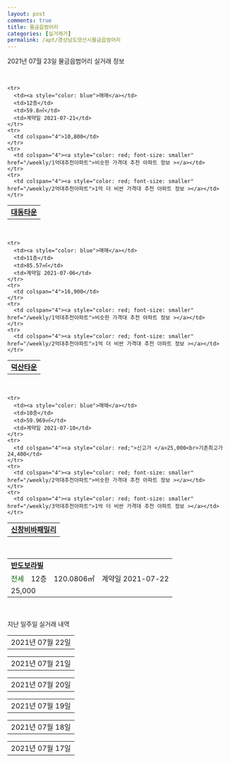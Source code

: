```yaml
---
layout: post
comments: true
title: 물금읍범어리
categories: [실거래가]
permalink: /apt/경상남도양산시물금읍범어리
---
```


2021년 07월 23일 물금읍범어리 실거래 정보

<script type="text/javascript">
  google.charts.load('current', {'packages':['corechart']});
  google.charts.setOnLoadCallback(drawChart);

  function drawChart() {
    var data = google.visualization.arrayToDataTable([['거래일', '매매', '전월세', '전매'], ['20-07', 30, 25, 0], ['20-08', 111, 58, 5], ['20-09', 140, 46, 10], ['20-10', 135, 47, 5], ['20-11', 419, 79, 35], ['20-12', 246, 78, 22], ['21-01', 111, 85, 6], ['21-02', 124, 58, 5], ['21-03', 116, 59, 9], ['21-04', 96, 64, 4], ['21-05', 131, 131, 10], ['21-06', 119, 86, 2], ['21-07', 42, 28, 1]]);

    var options = {
      title: '최근 1년간 유형별 거래량 추이',
      legend: { position: 'bottom' }
    };

    var chart = new google.visualization.LineChart(document.getElementById('columnchart_material'));
    chart.draw(data, (options));년간 
  }
</script>

<div id="columnchart_material" style="width: 95%; margin-left: -35px; display: block"></div>
<br>
<table>
  <tr>
    <td colspan="4" style="font-weight: bold;"><a href="https://search.naver.com/search.naver?query=물금읍범어리 대동타운">대동타운</a></td>
  </tr>
    
    <tr>
      <td><a style="color: blue">매매</a></td>
      <td>12층</td>
      <td>59.8㎡</td>
      <td>계약일 2021-07-21</td>
    </tr>
    <tr>
      <td colspan="4">10,800</td>
    </tr>
    <tr>
      <td colspan="4"><a style="color: red; font-size: smaller" href="/weekly/1억대추천아파트">비슷한 가격대 추천 아파트 정보 ></a></td>
    </tr>
    <tr>
      <td colspan="4"><a style="color: red; font-size: smaller" href="/weekly/2억대추천아파트">1억 더 비싼 가격대 추천 아파트 정보 ></a></td>
    </tr>
      
</table>
<br>
<table>
  <tr>
    <td colspan="4" style="font-weight: bold;"><a href="https://search.naver.com/search.naver?query=덕산타운">덕산타운</a></td>
  </tr>
    
    <tr>
      <td><a style="color: blue">매매</a></td>
      <td>11층</td>
      <td>85.57㎡</td>
      <td>계약일 2021-07-06</td>
    </tr>
    <tr>
      <td colspan="4">16,900</td>
    </tr>
    <tr>
      <td colspan="4"><a style="color: red; font-size: smaller" href="/weekly/1억대추천아파트">비슷한 가격대 추천 아파트 정보 ></a></td>
    </tr>
    <tr>
      <td colspan="4"><a style="color: red; font-size: smaller" href="/weekly/2억대추천아파트">1억 더 비싼 가격대 추천 아파트 정보 ></a></td>
    </tr>
      
</table>
<br>
<table>
  <tr>
    <td colspan="4" style="font-weight: bold;"><a href="https://search.naver.com/search.naver?query=신창비바패밀리">신창비바패밀리</a></td>
  </tr>
    
    <tr>
      <td><a style="color: blue">매매</a></td>
      <td>10층</td>
      <td>59.969㎡</td>
      <td>계약일 2021-07-10</td>
    </tr>
    <tr>
      <td colspan="4"><a style="color: red;">신고가 </a>25,000<br>기존최고가 24,400</td>
    </tr>
    <tr>
      <td colspan="4"><a style="color: red; font-size: smaller" href="/weekly/2억대추천아파트">비슷한 가격대 추천 아파트 정보 ></a></td>
    </tr>
    <tr>
      <td colspan="4"><a style="color: red; font-size: smaller" href="/weekly/3억대추천아파트">1억 더 비싼 가격대 추천 아파트 정보 ></a></td>
    </tr>
      
</table>
<br>
<table>
  <tr>
    <td colspan="4" style="font-weight: bold;"><a href="https://search.naver.com/search.naver?query=반도보라빌">반도보라빌</a></td>
  </tr>
    
  <tr>
    <td><a style="color: darkgreen">전세</a></td>
    <td>12층</td>
    <td>120.0806㎡</td>
    <td>계약일 2021-07-22</td>
  </tr>
  <tr>
    <td colspan="4">25,000</td>
  </tr>
    
</table>
    
<div style="margin-top: 50px; margin-bottom: 13px">지난 일주일 실거래 내역</div>

  <table style="width: 100%; margin-bottom: 1px">
      <tr class="header">
        <td>2021년 07월 22일</td>
      </tr>
      <tr class="child" style="display: none">
        <td>
            
        <table>
          <tr>
            <td colspan="4" style="font-weight: bold;"><a href="https://search.naver.com/search.naver?query=그린피아">그린피아</a></td>
          </tr>

          <tr>
            <td><a style="color: blue">매매</a></td>
            <td>4층</td>
            <td>49.74㎡</td>
            <td>계약일 2021-07-12</td>
          </tr>
          <tr>
            <td colspan="4">13,000</td>
          </tr>
    
          <tr>
            <td><a style="color: blue">매매</a></td>
            <td>4층</td>
            <td>49.74㎡</td>
            <td>계약일 2021-07-12</td>
          </tr>
          <tr>
            <td colspan="4">12,800</td>
          </tr>
    
        </table>
        <table style="margin-top: 5px">
          <tr>
            <td colspan="4" style="font-weight: bold;"><a href="https://search.naver.com/search.naver?query=양산신도시 반도유보라2차">양산신도시 반도유보라2차</a></td>
          </tr>
    
          <tr>
            <td><a style="color: blue">매매</a></td>
            <td>6층</td>
            <td>84.973㎡</td>
            <td>계약일 2021-07-17</td>
          </tr>
          <tr>
            <td colspan="4">42,000</td>
          </tr>
    
        </table>
        <table style="margin-top: 5px">
          <tr>
            <td colspan="4" style="font-weight: bold;"><a href="https://search.naver.com/search.naver?query=양산신도시현진에버빌">양산신도시현진에버빌</a></td>
          </tr>
    
          <tr>
            <td><a style="color: blue">매매</a></td>
            <td>14층</td>
            <td>132.726㎡</td>
            <td>계약일 2021-07-03</td>
          </tr>
          <tr>
            <td colspan="4"><a style="color: red;">신고가 </a>62,000<br>기존최고가 49,700</td>
          </tr>
    
        </table>
        <table style="margin-top: 5px">
          <tr>
            <td colspan="4" style="font-weight: bold;"><a href="https://search.naver.com/search.naver?query=대동타운">대동타운</a></td>
          </tr>
    
          <tr>
            <td><a style="color: darkgoldenrod">월세</a></td>
            <td>12층</td>
            <td>49.98㎡</td>
            <td>계약일 2021-07-19</td>
          </tr>
          <tr>
            <td colspan="4"><a style="color: red;">신고가 </a>35 (500)<br>기존최고가 35 (500)</td>
          </tr>
    
        </table>
        <table style="margin-top: 5px">
          <tr>
            <td colspan="4" style="font-weight: bold;"><a href="https://search.naver.com/search.naver?query=양산물금 대방노블랜드 1차">양산물금 대방노블랜드 1차</a></td>
          </tr>
    
          <tr>
            <td><a style="color: darkgreen">전세</a></td>
            <td>14층</td>
            <td>59.9711㎡</td>
            <td>계약일 2021-07-13</td>
          </tr>
          <tr>
            <td colspan="4">22,000</td>
          </tr>
    
        </table>
        <table style="margin-top: 5px">
          <tr>
            <td colspan="4" style="font-weight: bold;"><a href="https://search.naver.com/search.naver?query=효성백년가약">효성백년가약</a></td>
          </tr>
    
          <tr>
            <td><a style="color: darkgreen">전세</a></td>
            <td>7층</td>
            <td>104.594㎡</td>
            <td>계약일 2021-06-16</td>
          </tr>
          <tr>
            <td colspan="4">32,500</td>
          </tr>
    
        </table>
    
        </td>
      </tr>
  </table>
    
  <table style="width: 100%; margin-bottom: 1px">
      <tr class="header">
        <td>2021년 07월 21일</td>
      </tr>
      <tr class="child" style="display: none">
        <td>
            
        <table>
          <tr>
            <td colspan="4" style="font-weight: bold;"><a href="https://search.naver.com/search.naver?query=덕산타운">덕산타운</a></td>
          </tr>

          <tr>
            <td><a style="color: blue">매매</a></td>
            <td>3층</td>
            <td>85.52㎡</td>
            <td>계약일 2021-06-22</td>
          </tr>
          <tr>
            <td colspan="4">16,000</td>
          </tr>
    
          <tr>
            <td><a style="color: blue">매매</a></td>
            <td>8층</td>
            <td>85.52㎡</td>
            <td>계약일 2021-07-10</td>
          </tr>
          <tr>
            <td colspan="4">15,200</td>
          </tr>
    
        </table>
        <table style="margin-top: 5px">
          <tr>
            <td colspan="4" style="font-weight: bold;"><a href="https://search.naver.com/search.naver?query=반도유보라3차아파트">반도유보라3차아파트</a></td>
          </tr>
    
          <tr>
            <td><a style="color: blue">매매</a></td>
            <td>22층</td>
            <td>59.9486㎡</td>
            <td>계약일 2021-07-10</td>
          </tr>
          <tr>
            <td colspan="4">29,500</td>
          </tr>
    
          <tr>
            <td><a style="color: blue">매매</a></td>
            <td>4층</td>
            <td>59.9551㎡</td>
            <td>계약일 2021-07-19</td>
          </tr>
          <tr>
            <td colspan="4">26,500</td>
          </tr>
    
        </table>
        <table style="margin-top: 5px">
          <tr>
            <td colspan="4" style="font-weight: bold;"><a href="https://search.naver.com/search.naver?query=양산2차e-편한세상">양산2차e-편한세상</a></td>
          </tr>
    
          <tr>
            <td><a style="color: blue">매매</a></td>
            <td>12층</td>
            <td>84.99㎡</td>
            <td>계약일 2021-06-26</td>
          </tr>
          <tr>
            <td colspan="4">34,500</td>
          </tr>
    
        </table>
        <table style="margin-top: 5px">
          <tr>
            <td colspan="4" style="font-weight: bold;"><a href="https://search.naver.com/search.naver?query=양산경동메르빌">양산경동메르빌</a></td>
          </tr>
    
          <tr>
            <td><a style="color: blue">매매</a></td>
            <td>6층</td>
            <td>81.3898㎡</td>
            <td>계약일 2021-07-05</td>
          </tr>
          <tr>
            <td colspan="4">24,500</td>
          </tr>
    
        </table>
        <table style="margin-top: 5px">
          <tr>
            <td colspan="4" style="font-weight: bold;"><a href="https://search.naver.com/search.naver?query=양산신도시 반도유보라2차">양산신도시 반도유보라2차</a></td>
          </tr>
    
          <tr>
            <td><a style="color: blue">매매</a></td>
            <td>6층</td>
            <td>63.743㎡</td>
            <td>계약일 2021-07-10</td>
          </tr>
          <tr>
            <td colspan="4">32,900</td>
          </tr>
    
        </table>
        <table style="margin-top: 5px">
          <tr>
            <td colspan="4" style="font-weight: bold;"><a href="https://search.naver.com/search.naver?query=양산신도시3차동원로얄듀크비스타">양산신도시3차동원로얄듀크비스타</a></td>
          </tr>
    
          <tr>
            <td><a style="color: blue">매매</a></td>
            <td>25층</td>
            <td>84.9976㎡</td>
            <td>계약일 2021-07-07</td>
          </tr>
          <tr>
            <td colspan="4">54,800</td>
          </tr>
    
          <tr>
            <td><a style="color: blue">매매</a></td>
            <td>29층</td>
            <td>84.9959㎡</td>
            <td>계약일 2021-07-17</td>
          </tr>
          <tr>
            <td colspan="4"><a style="color: red;">신고가 </a>54,800<br>기존최고가 37,200</td>
          </tr>
    
        </table>
        <table style="margin-top: 5px">
          <tr>
            <td colspan="4" style="font-weight: bold;"><a href="https://search.naver.com/search.naver?query=양산유림노르웨이숲">양산유림노르웨이숲</a></td>
          </tr>
    
          <tr>
            <td><a style="color: blue">매매</a></td>
            <td>26층</td>
            <td>84.6343㎡</td>
            <td>계약일 2021-07-14</td>
          </tr>
          <tr>
            <td colspan="4"><a style="color: red;">신고가 </a>57,500<br>기존최고가 39,700</td>
          </tr>
    
          <tr>
            <td><a style="color: blue">매매</a></td>
            <td>27층</td>
            <td>84.6343㎡</td>
            <td>계약일 2021-07-10</td>
          </tr>
          <tr>
            <td colspan="4"><a style="color: red;">신고가 </a>54,500<br>기존최고가 51,500</td>
          </tr>
    
        </table>
        <table style="margin-top: 5px">
          <tr>
            <td colspan="4" style="font-weight: bold;"><a href="https://search.naver.com/search.naver?query=우남퍼스트빌">우남퍼스트빌</a></td>
          </tr>
    
          <tr>
            <td><a style="color: blue">매매</a></td>
            <td>18층</td>
            <td>84.7602㎡</td>
            <td>계약일 2021-06-29</td>
          </tr>
          <tr>
            <td colspan="4">35,000</td>
          </tr>
    
        </table>
        <table style="margin-top: 5px">
          <tr>
            <td colspan="4" style="font-weight: bold;"><a href="https://search.naver.com/search.naver?query=일신건영휴먼빌">일신건영휴먼빌</a></td>
          </tr>
    
          <tr>
            <td><a style="color: blue">매매</a></td>
            <td>21층</td>
            <td>84.9603㎡</td>
            <td>계약일 2021-07-10</td>
          </tr>
          <tr>
            <td colspan="4">31,000</td>
          </tr>
    
        </table>
        <table style="margin-top: 5px">
          <tr>
            <td colspan="4" style="font-weight: bold;"><a href="https://search.naver.com/search.naver?query=주공2">주공2</a></td>
          </tr>
    
          <tr>
            <td><a style="color: blue">매매</a></td>
            <td>4층</td>
            <td>39.69㎡</td>
            <td>계약일 2021-07-09</td>
          </tr>
          <tr>
            <td colspan="4">17,900</td>
          </tr>
    
          <tr>
            <td><a style="color: blue">매매</a></td>
            <td>3층</td>
            <td>39.3㎡</td>
            <td>계약일 2021-07-05</td>
          </tr>
          <tr>
            <td colspan="4">17,000</td>
          </tr>
    
        </table>
        <table style="margin-top: 5px">
          <tr>
            <td colspan="4" style="font-weight: bold;"><a href="https://search.naver.com/search.naver?query=주공3">주공3</a></td>
          </tr>
    
          <tr>
            <td><a style="color: blue">매매</a></td>
            <td>3층</td>
            <td>59.12㎡</td>
            <td>계약일 2021-07-14</td>
          </tr>
          <tr>
            <td colspan="4">24,500</td>
          </tr>
    
          <tr>
            <td><a style="color: blue">매매</a></td>
            <td>2층</td>
            <td>51.02㎡</td>
            <td>계약일 2021-06-22</td>
          </tr>
          <tr>
            <td colspan="4">22,000</td>
          </tr>
    
        </table>
        <table style="margin-top: 5px">
          <tr>
            <td colspan="4" style="font-weight: bold;"><a href="https://search.naver.com/search.naver?query=현대2">현대2</a></td>
          </tr>
    
          <tr>
            <td><a style="color: blue">매매</a></td>
            <td>4층</td>
            <td>75.02㎡</td>
            <td>계약일 2021-06-26</td>
          </tr>
          <tr>
            <td colspan="4">15,600</td>
          </tr>
    
        </table>
        <table style="margin-top: 5px">
          <tr>
            <td colspan="4" style="font-weight: bold;"><a href="https://search.naver.com/search.naver?query=경민">경민</a></td>
          </tr>
    
          <tr>
            <td><a style="color: darkgreen">전세</a></td>
            <td>15층</td>
            <td>63.6㎡</td>
            <td>계약일 2021-05-01</td>
          </tr>
          <tr>
            <td colspan="4">12,000</td>
          </tr>
    
        </table>
        <table style="margin-top: 5px">
          <tr>
            <td colspan="4" style="font-weight: bold;"><a href="https://search.naver.com/search.naver?query=대동타운">대동타운</a></td>
          </tr>
    
          <tr>
            <td><a style="color: darkgoldenrod">월세</a></td>
            <td>5층</td>
            <td>59.63㎡</td>
            <td>계약일 2021-05-11</td>
          </tr>
          <tr>
            <td colspan="4">40 (1,000)</td>
          </tr>
    
          <tr>
            <td><a style="color: darkgreen">전세</a></td>
            <td>2층</td>
            <td>49.98㎡</td>
            <td>계약일 2021-05-06</td>
          </tr>
          <tr>
            <td colspan="4">6,000</td>
          </tr>
    
          <tr>
            <td><a style="color: darkgreen">전세</a></td>
            <td>7층</td>
            <td>59.63㎡</td>
            <td>계약일 2021-05-22</td>
          </tr>
          <tr>
            <td colspan="4">9,500</td>
          </tr>
    
          <tr>
            <td><a style="color: darkgreen">전세</a></td>
            <td>10층</td>
            <td>59.63㎡</td>
            <td>계약일 2021-05-28</td>
          </tr>
          <tr>
            <td colspan="4">7,500</td>
          </tr>
    
          <tr>
            <td><a style="color: darkgreen">전세</a></td>
            <td>8층</td>
            <td>39.715㎡</td>
            <td>계약일 2021-06-19</td>
          </tr>
          <tr>
            <td colspan="4">5,500</td>
          </tr>
    
          <tr>
            <td><a style="color: darkgreen">전세</a></td>
            <td>11층</td>
            <td>59.8㎡</td>
            <td>계약일 2021-06-21</td>
          </tr>
          <tr>
            <td colspan="4">9,000</td>
          </tr>
    
          <tr>
            <td><a style="color: darkgreen">전세</a></td>
            <td>3층</td>
            <td>59.63㎡</td>
            <td>계약일 2021-07-14</td>
          </tr>
          <tr>
            <td colspan="4">10,000</td>
          </tr>
    
        </table>
        <table style="margin-top: 5px">
          <tr>
            <td colspan="4" style="font-weight: bold;"><a href="https://search.naver.com/search.naver?query=덕산타운">덕산타운</a></td>
          </tr>
    
          <tr>
            <td><a style="color: darkgreen">전세</a></td>
            <td>13층</td>
            <td>85.57㎡</td>
            <td>계약일 2021-05-12</td>
          </tr>
          <tr>
            <td colspan="4">12,000</td>
          </tr>
    
          <tr>
            <td><a style="color: darkgreen">전세</a></td>
            <td>5층</td>
            <td>85.52㎡</td>
            <td>계약일 2021-06-10</td>
          </tr>
          <tr>
            <td colspan="4">10,000</td>
          </tr>
    
        </table>
        <table style="margin-top: 5px">
          <tr>
            <td colspan="4" style="font-weight: bold;"><a href="https://search.naver.com/search.naver?query=반도보라빌">반도보라빌</a></td>
          </tr>
    
          <tr>
            <td><a style="color: darkgreen">전세</a></td>
            <td>12층</td>
            <td>84.917㎡</td>
            <td>계약일 2021-05-05</td>
          </tr>
          <tr>
            <td colspan="4">26,000</td>
          </tr>
    
          <tr>
            <td><a style="color: darkgreen">전세</a></td>
            <td>21층</td>
            <td>59.909㎡</td>
            <td>계약일 2021-06-03</td>
          </tr>
          <tr>
            <td colspan="4">15,000</td>
          </tr>
    
          <tr>
            <td><a style="color: darkgreen">전세</a></td>
            <td>12층</td>
            <td>59.909㎡</td>
            <td>계약일 2021-06-09</td>
          </tr>
          <tr>
            <td colspan="4">21,000</td>
          </tr>
    
          <tr>
            <td><a style="color: darkgreen">전세</a></td>
            <td>12층</td>
            <td>84.917㎡</td>
            <td>계약일 2021-06-19</td>
          </tr>
          <tr>
            <td colspan="4">28,000</td>
          </tr>
    
          <tr>
            <td><a style="color: darkgreen">전세</a></td>
            <td>25층</td>
            <td>84.9965㎡</td>
            <td>계약일 2021-06-20</td>
          </tr>
          <tr>
            <td colspan="4">27,000</td>
          </tr>
    
        </table>
        <table style="margin-top: 5px">
          <tr>
            <td colspan="4" style="font-weight: bold;"><a href="https://search.naver.com/search.naver?query=반도유보라3차아파트">반도유보라3차아파트</a></td>
          </tr>
    
          <tr>
            <td><a style="color: darkgoldenrod">월세</a></td>
            <td>16층</td>
            <td>59.9568㎡</td>
            <td>계약일 2021-05-10</td>
          </tr>
          <tr>
            <td colspan="4">70 (2,000)</td>
          </tr>
    
          <tr>
            <td><a style="color: darkgoldenrod">월세</a></td>
            <td>12층</td>
            <td>59.9486㎡</td>
            <td>계약일 2021-06-17</td>
          </tr>
          <tr>
            <td colspan="4">47 (2,000)</td>
          </tr>
    
          <tr>
            <td><a style="color: darkgoldenrod">월세</a></td>
            <td>8층</td>
            <td>59.9568㎡</td>
            <td>계약일 2021-05-05</td>
          </tr>
          <tr>
            <td colspan="4">45 (2,500)</td>
          </tr>
    
          <tr>
            <td><a style="color: darkgoldenrod">월세</a></td>
            <td>15층</td>
            <td>59.9568㎡</td>
            <td>계약일 2021-05-02</td>
          </tr>
          <tr>
            <td colspan="4">10 (14,000)</td>
          </tr>
    
          <tr>
            <td><a style="color: darkgreen">전세</a></td>
            <td>6층</td>
            <td>59.9568㎡</td>
            <td>계약일 2021-05-20</td>
          </tr>
          <tr>
            <td colspan="4">24,000</td>
          </tr>
    
          <tr>
            <td><a style="color: darkgreen">전세</a></td>
            <td>15층</td>
            <td>59.9486㎡</td>
            <td>계약일 2021-06-05</td>
          </tr>
          <tr>
            <td colspan="4">22,000</td>
          </tr>
    
          <tr>
            <td><a style="color: darkgreen">전세</a></td>
            <td>21층</td>
            <td>59.9486㎡</td>
            <td>계약일 2021-06-16</td>
          </tr>
          <tr>
            <td colspan="4">23,000</td>
          </tr>
    
          <tr>
            <td><a style="color: darkgreen">전세</a></td>
            <td>3층</td>
            <td>59.9551㎡</td>
            <td>계약일 2021-06-13</td>
          </tr>
          <tr>
            <td colspan="4">23,000</td>
          </tr>
    
          <tr>
            <td><a style="color: darkgreen">전세</a></td>
            <td>8층</td>
            <td>59.9568㎡</td>
            <td>계약일 2021-06-30</td>
          </tr>
          <tr>
            <td colspan="4">23,000</td>
          </tr>
    
          <tr>
            <td><a style="color: darkgreen">전세</a></td>
            <td>6층</td>
            <td>59.9486㎡</td>
            <td>계약일 2021-07-03</td>
          </tr>
          <tr>
            <td colspan="4">23,000</td>
          </tr>
    
          <tr>
            <td><a style="color: darkgreen">전세</a></td>
            <td>5층</td>
            <td>59.9486㎡</td>
            <td>계약일 2021-07-05</td>
          </tr>
          <tr>
            <td colspan="4">15,750</td>
          </tr>
    
          <tr>
            <td><a style="color: darkgreen">전세</a></td>
            <td>18층</td>
            <td>59.9568㎡</td>
            <td>계약일 2021-07-08</td>
          </tr>
          <tr>
            <td colspan="4">23,000</td>
          </tr>
    
          <tr>
            <td><a style="color: darkgreen">전세</a></td>
            <td>13층</td>
            <td>59.9486㎡</td>
            <td>계약일 2021-07-18</td>
          </tr>
          <tr>
            <td colspan="4">24,500</td>
          </tr>
    
          <tr>
            <td><a style="color: darkgreen">전세</a></td>
            <td>21층</td>
            <td>59.9486㎡</td>
            <td>계약일 2021-07-16</td>
          </tr>
          <tr>
            <td colspan="4">19,000</td>
          </tr>
    
        </table>
        <table style="margin-top: 5px">
          <tr>
            <td colspan="4" style="font-weight: bold;"><a href="https://search.naver.com/search.naver?query=반도유보라4차">반도유보라4차</a></td>
          </tr>
    
          <tr>
            <td><a style="color: darkgoldenrod">월세</a></td>
            <td>6층</td>
            <td>84.9416㎡</td>
            <td>계약일 2021-05-22</td>
          </tr>
          <tr>
            <td colspan="4">85 (2,000)</td>
          </tr>
    
          <tr>
            <td><a style="color: darkgreen">전세</a></td>
            <td>9층</td>
            <td>93.851㎡</td>
            <td>계약일 2021-05-01</td>
          </tr>
          <tr>
            <td colspan="4">30,000</td>
          </tr>
    
          <tr>
            <td><a style="color: darkgreen">전세</a></td>
            <td>9층</td>
            <td>93.851㎡</td>
            <td>계약일 2021-05-05</td>
          </tr>
          <tr>
            <td colspan="4">30,000</td>
          </tr>
    
          <tr>
            <td><a style="color: darkgreen">전세</a></td>
            <td>3층</td>
            <td>84.94㎡</td>
            <td>계약일 2021-05-07</td>
          </tr>
          <tr>
            <td colspan="4">20,000</td>
          </tr>
    
          <tr>
            <td><a style="color: darkgreen">전세</a></td>
            <td>4층</td>
            <td>84.94㎡</td>
            <td>계약일 2021-06-12</td>
          </tr>
          <tr>
            <td colspan="4">30,500</td>
          </tr>
    
          <tr>
            <td><a style="color: darkgreen">전세</a></td>
            <td>8층</td>
            <td>84.94㎡</td>
            <td>계약일 2021-07-13</td>
          </tr>
          <tr>
            <td colspan="4">35,500</td>
          </tr>
    
        </table>
        <table style="margin-top: 5px">
          <tr>
            <td colspan="4" style="font-weight: bold;"><a href="https://search.naver.com/search.naver?query=삼위로얄">삼위로얄</a></td>
          </tr>
    
          <tr>
            <td><a style="color: darkgreen">전세</a></td>
            <td>9층</td>
            <td>64.65㎡</td>
            <td>계약일 2021-05-27</td>
          </tr>
          <tr>
            <td colspan="4">8,000</td>
          </tr>
    
        </table>
        <table style="margin-top: 5px">
          <tr>
            <td colspan="4" style="font-weight: bold;"><a href="https://search.naver.com/search.naver?query=성원">성원</a></td>
          </tr>
    
          <tr>
            <td><a style="color: darkgoldenrod">월세</a></td>
            <td>14층</td>
            <td>49.89㎡</td>
            <td>계약일 2021-06-10</td>
          </tr>
          <tr>
            <td colspan="4">30 (2,000)</td>
          </tr>
    
          <tr>
            <td><a style="color: darkgreen">전세</a></td>
            <td>7층</td>
            <td>49.89㎡</td>
            <td>계약일 2021-05-15</td>
          </tr>
          <tr>
            <td colspan="4">7,000</td>
          </tr>
    
          <tr>
            <td><a style="color: darkgreen">전세</a></td>
            <td>11층</td>
            <td>49.89㎡</td>
            <td>계약일 2021-06-05</td>
          </tr>
          <tr>
            <td colspan="4">6,500</td>
          </tr>
    
          <tr>
            <td><a style="color: darkgreen">전세</a></td>
            <td>5층</td>
            <td>49.89㎡</td>
            <td>계약일 2021-06-21</td>
          </tr>
          <tr>
            <td colspan="4">7,000</td>
          </tr>
    
        </table>
        <table style="margin-top: 5px">
          <tr>
            <td colspan="4" style="font-weight: bold;"><a href="https://search.naver.com/search.naver?query=신창비바패밀리">신창비바패밀리</a></td>
          </tr>
    
          <tr>
            <td><a style="color: darkgoldenrod">월세</a></td>
            <td>11층</td>
            <td>84.84㎡</td>
            <td>계약일 2021-05-03</td>
          </tr>
          <tr>
            <td colspan="4">60 (2,000)</td>
          </tr>
    
          <tr>
            <td><a style="color: darkgreen">전세</a></td>
            <td>20층</td>
            <td>84.84㎡</td>
            <td>계약일 2021-05-08</td>
          </tr>
          <tr>
            <td colspan="4">28,000</td>
          </tr>
    
          <tr>
            <td><a style="color: darkgreen">전세</a></td>
            <td>23층</td>
            <td>59.969㎡</td>
            <td>계약일 2021-05-27</td>
          </tr>
          <tr>
            <td colspan="4">20,000</td>
          </tr>
    
        </table>
        <table style="margin-top: 5px">
          <tr>
            <td colspan="4" style="font-weight: bold;"><a href="https://search.naver.com/search.naver?query=양산2차e-편한세상">양산2차e-편한세상</a></td>
          </tr>
    
          <tr>
            <td><a style="color: darkgoldenrod">월세</a></td>
            <td>21층</td>
            <td>84.99㎡</td>
            <td>계약일 2021-05-04</td>
          </tr>
          <tr>
            <td colspan="4">75 (6,000)</td>
          </tr>
    
          <tr>
            <td><a style="color: darkgoldenrod">월세</a></td>
            <td>14층</td>
            <td>84.67㎡</td>
            <td>계약일 2021-05-07</td>
          </tr>
          <tr>
            <td colspan="4">75 (3,000)</td>
          </tr>
    
          <tr>
            <td><a style="color: darkgoldenrod">월세</a></td>
            <td>4층</td>
            <td>84.99㎡</td>
            <td>계약일 2021-05-25</td>
          </tr>
          <tr>
            <td colspan="4">70 (3,000)</td>
          </tr>
    
          <tr>
            <td><a style="color: darkgoldenrod">월세</a></td>
            <td>2층</td>
            <td>59.95㎡</td>
            <td>계약일 2021-07-06</td>
          </tr>
          <tr>
            <td colspan="4">65 (2,000)</td>
          </tr>
    
          <tr>
            <td><a style="color: darkgreen">전세</a></td>
            <td>6층</td>
            <td>101.97㎡</td>
            <td>계약일 2021-06-09</td>
          </tr>
          <tr>
            <td colspan="4">30,000</td>
          </tr>
    
        </table>
        <table style="margin-top: 5px">
          <tr>
            <td colspan="4" style="font-weight: bold;"><a href="https://search.naver.com/search.naver?query=양산물금 대방노블랜드 1차">양산물금 대방노블랜드 1차</a></td>
          </tr>
    
          <tr>
            <td><a style="color: darkgoldenrod">월세</a></td>
            <td>16층</td>
            <td>59.9948㎡</td>
            <td>계약일 2021-06-26</td>
          </tr>
          <tr>
            <td colspan="4">65 (3,000)</td>
          </tr>
    
          <tr>
            <td><a style="color: darkgreen">전세</a></td>
            <td>17층</td>
            <td>59.9948㎡</td>
            <td>계약일 2021-05-08</td>
          </tr>
          <tr>
            <td colspan="4">23,000</td>
          </tr>
    
          <tr>
            <td><a style="color: darkgreen">전세</a></td>
            <td>9층</td>
            <td>59.9948㎡</td>
            <td>계약일 2021-05-15</td>
          </tr>
          <tr>
            <td colspan="4">21,000</td>
          </tr>
    
          <tr>
            <td><a style="color: darkgreen">전세</a></td>
            <td>9층</td>
            <td>109.4143㎡</td>
            <td>계약일 2021-06-07</td>
          </tr>
          <tr>
            <td colspan="4">43,000</td>
          </tr>
    
          <tr>
            <td><a style="color: darkgreen">전세</a></td>
            <td>18층</td>
            <td>59.9948㎡</td>
            <td>계약일 2021-06-28</td>
          </tr>
          <tr>
            <td colspan="4">15,750</td>
          </tr>
    
          <tr>
            <td><a style="color: darkgreen">전세</a></td>
            <td>4층</td>
            <td>84.9409㎡</td>
            <td>계약일 2021-06-23</td>
          </tr>
          <tr>
            <td colspan="4">30,000</td>
          </tr>
    
          <tr>
            <td><a style="color: darkgreen">전세</a></td>
            <td>9층</td>
            <td>59.9948㎡</td>
            <td>계약일 2021-07-07</td>
          </tr>
          <tr>
            <td colspan="4">14,700</td>
          </tr>
    
        </table>
        <table style="margin-top: 5px">
          <tr>
            <td colspan="4" style="font-weight: bold;"><a href="https://search.naver.com/search.naver?query=양산신도시 반도유보라2차">양산신도시 반도유보라2차</a></td>
          </tr>
    
          <tr>
            <td><a style="color: darkgoldenrod">월세</a></td>
            <td>6층</td>
            <td>63.3596㎡</td>
            <td>계약일 2021-05-07</td>
          </tr>
          <tr>
            <td colspan="4">50 (3,000)</td>
          </tr>
    
          <tr>
            <td><a style="color: darkgreen">전세</a></td>
            <td>5층</td>
            <td>63.3596㎡</td>
            <td>계약일 2021-05-04</td>
          </tr>
          <tr>
            <td colspan="4">18,900</td>
          </tr>
    
        </table>
        <table style="margin-top: 5px">
          <tr>
            <td colspan="4" style="font-weight: bold;"><a href="https://search.naver.com/search.naver?query=양산신도시3차동원로얄듀크비스타">양산신도시3차동원로얄듀크비스타</a></td>
          </tr>
    
          <tr>
            <td><a style="color: darkgoldenrod">월세</a></td>
            <td>17층</td>
            <td>84.9976㎡</td>
            <td>계약일 2021-05-10</td>
          </tr>
          <tr>
            <td colspan="4">75 (6,000)</td>
          </tr>
    
          <tr>
            <td><a style="color: darkgoldenrod">월세</a></td>
            <td>15층</td>
            <td>84.9959㎡</td>
            <td>계약일 2021-05-20</td>
          </tr>
          <tr>
            <td colspan="4">55 (7,000)</td>
          </tr>
    
          <tr>
            <td><a style="color: darkgoldenrod">월세</a></td>
            <td>5층</td>
            <td>84.9959㎡</td>
            <td>계약일 2021-06-05</td>
          </tr>
          <tr>
            <td colspan="4">20 (20,000)</td>
          </tr>
    
          <tr>
            <td><a style="color: darkgoldenrod">월세</a></td>
            <td>2층</td>
            <td>84.9959㎡</td>
            <td>계약일 2021-06-15</td>
          </tr>
          <tr>
            <td colspan="4">100 (3,000)</td>
          </tr>
    
          <tr>
            <td><a style="color: darkgreen">전세</a></td>
            <td>24층</td>
            <td>84.9976㎡</td>
            <td>계약일 2021-05-04</td>
          </tr>
          <tr>
            <td colspan="4">35,000</td>
          </tr>
    
          <tr>
            <td><a style="color: darkgreen">전세</a></td>
            <td>12층</td>
            <td>84.9976㎡</td>
            <td>계약일 2021-05-15</td>
          </tr>
          <tr>
            <td colspan="4">34,500</td>
          </tr>
    
          <tr>
            <td><a style="color: darkgreen">전세</a></td>
            <td>34층</td>
            <td>84.9976㎡</td>
            <td>계약일 2021-05-17</td>
          </tr>
          <tr>
            <td colspan="4">22,500</td>
          </tr>
    
          <tr>
            <td><a style="color: darkgreen">전세</a></td>
            <td>13층</td>
            <td>84.9959㎡</td>
            <td>계약일 2021-06-28</td>
          </tr>
          <tr>
            <td colspan="4">35,000</td>
          </tr>
    
          <tr>
            <td><a style="color: darkgreen">전세</a></td>
            <td>35층</td>
            <td>84.9959㎡</td>
            <td>계약일 2021-07-01</td>
          </tr>
          <tr>
            <td colspan="4">37,000</td>
          </tr>
    
        </table>
        <table style="margin-top: 5px">
          <tr>
            <td colspan="4" style="font-weight: bold;"><a href="https://search.naver.com/search.naver?query=양산신도시현진에버빌">양산신도시현진에버빌</a></td>
          </tr>
    
          <tr>
            <td><a style="color: darkgreen">전세</a></td>
            <td>23층</td>
            <td>95.287㎡</td>
            <td>계약일 2021-06-02</td>
          </tr>
          <tr>
            <td colspan="4">33,000</td>
          </tr>
    
        </table>
        <table style="margin-top: 5px">
          <tr>
            <td colspan="4" style="font-weight: bold;"><a href="https://search.naver.com/search.naver?query=양산유림노르웨이숲">양산유림노르웨이숲</a></td>
          </tr>
    
          <tr>
            <td><a style="color: darkgoldenrod">월세</a></td>
            <td>4층</td>
            <td>84.6343㎡</td>
            <td>계약일 2021-06-29</td>
          </tr>
          <tr>
            <td colspan="4">80 (8,000)</td>
          </tr>
    
          <tr>
            <td><a style="color: darkgreen">전세</a></td>
            <td>4층</td>
            <td>84.6343㎡</td>
            <td>계약일 2021-05-13</td>
          </tr>
          <tr>
            <td colspan="4">35,000</td>
          </tr>
    
          <tr>
            <td><a style="color: darkgreen">전세</a></td>
            <td>20층</td>
            <td>84.9671㎡</td>
            <td>계약일 2021-05-16</td>
          </tr>
          <tr>
            <td colspan="4">31,000</td>
          </tr>
    
          <tr>
            <td><a style="color: darkgreen">전세</a></td>
            <td>37층</td>
            <td>84.9671㎡</td>
            <td>계약일 2021-05-27</td>
          </tr>
          <tr>
            <td colspan="4">35,000</td>
          </tr>
    
        </table>
        <table style="margin-top: 5px">
          <tr>
            <td colspan="4" style="font-weight: bold;"><a href="https://search.naver.com/search.naver?query=우남퍼스트빌">우남퍼스트빌</a></td>
          </tr>
    
          <tr>
            <td><a style="color: darkgreen">전세</a></td>
            <td>1층</td>
            <td>116.4111㎡</td>
            <td>계약일 2021-05-09</td>
          </tr>
          <tr>
            <td colspan="4">33,000</td>
          </tr>
    
          <tr>
            <td><a style="color: darkgreen">전세</a></td>
            <td>6층</td>
            <td>84.7602㎡</td>
            <td>계약일 2021-05-10</td>
          </tr>
          <tr>
            <td colspan="4">29,000</td>
          </tr>
    
          <tr>
            <td><a style="color: darkgreen">전세</a></td>
            <td>14층</td>
            <td>116.4111㎡</td>
            <td>계약일 2021-05-19</td>
          </tr>
          <tr>
            <td colspan="4">24,000</td>
          </tr>
    
        </table>
        <table style="margin-top: 5px">
          <tr>
            <td colspan="4" style="font-weight: bold;"><a href="https://search.naver.com/search.naver?query=우미린">우미린</a></td>
          </tr>
    
          <tr>
            <td><a style="color: darkgoldenrod">월세</a></td>
            <td>11층</td>
            <td>59.9747㎡</td>
            <td>계약일 2021-05-01</td>
          </tr>
          <tr>
            <td colspan="4">70 (2,000)</td>
          </tr>
    
          <tr>
            <td><a style="color: darkgoldenrod">월세</a></td>
            <td>27층</td>
            <td>59.9915㎡</td>
            <td>계약일 2021-05-10</td>
          </tr>
          <tr>
            <td colspan="4">60 (5,000)</td>
          </tr>
    
          <tr>
            <td><a style="color: darkgoldenrod">월세</a></td>
            <td>15층</td>
            <td>59.9747㎡</td>
            <td>계약일 2021-06-06</td>
          </tr>
          <tr>
            <td colspan="4">60 (1,500)</td>
          </tr>
    
          <tr>
            <td><a style="color: darkgoldenrod">월세</a></td>
            <td>23층</td>
            <td>59.9747㎡</td>
            <td>계약일 2021-06-11</td>
          </tr>
          <tr>
            <td colspan="4">50 (5,000)</td>
          </tr>
    
          <tr>
            <td><a style="color: darkgreen">전세</a></td>
            <td>19층</td>
            <td>59.9747㎡</td>
            <td>계약일 2021-05-03</td>
          </tr>
          <tr>
            <td colspan="4">17,300</td>
          </tr>
    
          <tr>
            <td><a style="color: darkgreen">전세</a></td>
            <td>7층</td>
            <td>59.9747㎡</td>
            <td>계약일 2021-05-06</td>
          </tr>
          <tr>
            <td colspan="4">20,000</td>
          </tr>
    
          <tr>
            <td><a style="color: darkgreen">전세</a></td>
            <td>5층</td>
            <td>59.9747㎡</td>
            <td>계약일 2021-05-14</td>
          </tr>
          <tr>
            <td colspan="4">23,000</td>
          </tr>
    
          <tr>
            <td><a style="color: darkgreen">전세</a></td>
            <td>14층</td>
            <td>59.9747㎡</td>
            <td>계약일 2021-05-12</td>
          </tr>
          <tr>
            <td colspan="4">25,000</td>
          </tr>
    
          <tr>
            <td><a style="color: darkgreen">전세</a></td>
            <td>26층</td>
            <td>59.9747㎡</td>
            <td>계약일 2021-05-18</td>
          </tr>
          <tr>
            <td colspan="4">17,850</td>
          </tr>
    
          <tr>
            <td><a style="color: darkgreen">전세</a></td>
            <td>3층</td>
            <td>59.9768㎡</td>
            <td>계약일 2021-05-15</td>
          </tr>
          <tr>
            <td colspan="4">24,000</td>
          </tr>
    
          <tr>
            <td><a style="color: darkgreen">전세</a></td>
            <td>13층</td>
            <td>59.9747㎡</td>
            <td>계약일 2021-05-21</td>
          </tr>
          <tr>
            <td colspan="4">24,000</td>
          </tr>
    
          <tr>
            <td><a style="color: darkgreen">전세</a></td>
            <td>13층</td>
            <td>59.9747㎡</td>
            <td>계약일 2021-05-26</td>
          </tr>
          <tr>
            <td colspan="4">23,000</td>
          </tr>
    
          <tr>
            <td><a style="color: darkgreen">전세</a></td>
            <td>21층</td>
            <td>59.9747㎡</td>
            <td>계약일 2021-05-21</td>
          </tr>
          <tr>
            <td colspan="4">24,000</td>
          </tr>
    
          <tr>
            <td><a style="color: darkgreen">전세</a></td>
            <td>3층</td>
            <td>59.9747㎡</td>
            <td>계약일 2021-05-19</td>
          </tr>
          <tr>
            <td colspan="4">13,000</td>
          </tr>
    
          <tr>
            <td><a style="color: darkgreen">전세</a></td>
            <td>22층</td>
            <td>59.9747㎡</td>
            <td>계약일 2021-05-29</td>
          </tr>
          <tr>
            <td colspan="4">16,000</td>
          </tr>
    
          <tr>
            <td><a style="color: darkgreen">전세</a></td>
            <td>8층</td>
            <td>59.9747㎡</td>
            <td>계약일 2021-06-07</td>
          </tr>
          <tr>
            <td colspan="4">23,500</td>
          </tr>
    
          <tr>
            <td><a style="color: darkgreen">전세</a></td>
            <td>17층</td>
            <td>59.9747㎡</td>
            <td>계약일 2021-06-14</td>
          </tr>
          <tr>
            <td colspan="4">23,000</td>
          </tr>
    
          <tr>
            <td><a style="color: darkgreen">전세</a></td>
            <td>16층</td>
            <td>59.9747㎡</td>
            <td>계약일 2021-06-16</td>
          </tr>
          <tr>
            <td colspan="4">24,000</td>
          </tr>
    
          <tr>
            <td><a style="color: darkgreen">전세</a></td>
            <td>4층</td>
            <td>59.9747㎡</td>
            <td>계약일 2021-06-24</td>
          </tr>
          <tr>
            <td colspan="4">17,850</td>
          </tr>
    
          <tr>
            <td><a style="color: darkgreen">전세</a></td>
            <td>10층</td>
            <td>59.9768㎡</td>
            <td>계약일 2021-06-29</td>
          </tr>
          <tr>
            <td colspan="4">16,000</td>
          </tr>
    
          <tr>
            <td><a style="color: darkgreen">전세</a></td>
            <td>22층</td>
            <td>59.9747㎡</td>
            <td>계약일 2021-07-01</td>
          </tr>
          <tr>
            <td colspan="4">25,500</td>
          </tr>
    
          <tr>
            <td><a style="color: darkgreen">전세</a></td>
            <td>28층</td>
            <td>59.9768㎡</td>
            <td>계약일 2021-07-10</td>
          </tr>
          <tr>
            <td colspan="4">17,000</td>
          </tr>
    
        </table>
        <table style="margin-top: 5px">
          <tr>
            <td colspan="4" style="font-weight: bold;"><a href="https://search.naver.com/search.naver?query=일신건영휴먼빌">일신건영휴먼빌</a></td>
          </tr>
    
          <tr>
            <td><a style="color: darkgoldenrod">월세</a></td>
            <td>8층</td>
            <td>59.9958㎡</td>
            <td>계약일 2021-06-24</td>
          </tr>
          <tr>
            <td colspan="4">25 (15,000)</td>
          </tr>
    
          <tr>
            <td><a style="color: darkgoldenrod">월세</a></td>
            <td>23층</td>
            <td>84.9603㎡</td>
            <td>계약일 2021-05-29</td>
          </tr>
          <tr>
            <td colspan="4">10 (16,500)</td>
          </tr>
    
          <tr>
            <td><a style="color: darkgreen">전세</a></td>
            <td>5층</td>
            <td>84.9603㎡</td>
            <td>계약일 2021-05-11</td>
          </tr>
          <tr>
            <td colspan="4">29,000</td>
          </tr>
    
          <tr>
            <td><a style="color: darkgreen">전세</a></td>
            <td>5층</td>
            <td>84.9603㎡</td>
            <td>계약일 2021-06-04</td>
          </tr>
          <tr>
            <td colspan="4">28,000</td>
          </tr>
    
        </table>
        <table style="margin-top: 5px">
          <tr>
            <td colspan="4" style="font-weight: bold;"><a href="https://search.naver.com/search.naver?query=주공2">주공2</a></td>
          </tr>
    
          <tr>
            <td><a style="color: darkgoldenrod">월세</a></td>
            <td>4층</td>
            <td>46.68㎡</td>
            <td>계약일 2021-05-11</td>
          </tr>
          <tr>
            <td colspan="4">29 (500)</td>
          </tr>
    
          <tr>
            <td><a style="color: darkgoldenrod">월세</a></td>
            <td>1층</td>
            <td>39.69㎡</td>
            <td>계약일 2021-05-15</td>
          </tr>
          <tr>
            <td colspan="4">24 (500)</td>
          </tr>
    
          <tr>
            <td><a style="color: darkgreen">전세</a></td>
            <td>1층</td>
            <td>46.68㎡</td>
            <td>계약일 2021-05-15</td>
          </tr>
          <tr>
            <td colspan="4">5,000</td>
          </tr>
    
          <tr>
            <td><a style="color: darkgreen">전세</a></td>
            <td>2층</td>
            <td>46.68㎡</td>
            <td>계약일 2021-05-28</td>
          </tr>
          <tr>
            <td colspan="4">6,000</td>
          </tr>
    
          <tr>
            <td><a style="color: darkgreen">전세</a></td>
            <td>4층</td>
            <td>47.01㎡</td>
            <td>계약일 2021-06-29</td>
          </tr>
          <tr>
            <td colspan="4">6,000</td>
          </tr>
    
        </table>
        <table style="margin-top: 5px">
          <tr>
            <td colspan="4" style="font-weight: bold;"><a href="https://search.naver.com/search.naver?query=주공3">주공3</a></td>
          </tr>
    
          <tr>
            <td><a style="color: darkgoldenrod">월세</a></td>
            <td>2층</td>
            <td>59.12㎡</td>
            <td>계약일 2021-07-16</td>
          </tr>
          <tr>
            <td colspan="4"><a style="color: red;">신고가 </a>35 (1,000)<br>기존최고가 35 (1,000)</td>
          </tr>
    
          <tr>
            <td><a style="color: darkgoldenrod">월세</a></td>
            <td>5층</td>
            <td>59.12㎡</td>
            <td>계약일 2021-05-22</td>
          </tr>
          <tr>
            <td colspan="4">20 (2,000)</td>
          </tr>
    
          <tr>
            <td><a style="color: darkgreen">전세</a></td>
            <td>5층</td>
            <td>59.12㎡</td>
            <td>계약일 2021-05-31</td>
          </tr>
          <tr>
            <td colspan="4">10,000</td>
          </tr>
    
          <tr>
            <td><a style="color: darkgreen">전세</a></td>
            <td>1층</td>
            <td>59.12㎡</td>
            <td>계약일 2021-06-08</td>
          </tr>
          <tr>
            <td colspan="4">9,000</td>
          </tr>
    
          <tr>
            <td><a style="color: darkgreen">전세</a></td>
            <td>5층</td>
            <td>59.12㎡</td>
            <td>계약일 2021-06-23</td>
          </tr>
          <tr>
            <td colspan="4">10,000</td>
          </tr>
    
          <tr>
            <td><a style="color: darkgreen">전세</a></td>
            <td>1층</td>
            <td>51.02㎡</td>
            <td>계약일 2021-06-22</td>
          </tr>
          <tr>
            <td colspan="4">8,500</td>
          </tr>
    
        </table>
        <table style="margin-top: 5px">
          <tr>
            <td colspan="4" style="font-weight: bold;"><a href="https://search.naver.com/search.naver?query=현대1">현대1</a></td>
          </tr>
    
          <tr>
            <td><a style="color: darkgoldenrod">월세</a></td>
            <td>11층</td>
            <td>75.02㎡</td>
            <td>계약일 2021-06-12</td>
          </tr>
          <tr>
            <td colspan="4"><a style="color: red;">신고가 </a>45 (2,000)<br>기존최고가 45 (2,000)</td>
          </tr>
    
          <tr>
            <td><a style="color: darkgreen">전세</a></td>
            <td>7층</td>
            <td>60.75㎡</td>
            <td>계약일 2021-05-06</td>
          </tr>
          <tr>
            <td colspan="4">9,000</td>
          </tr>
    
          <tr>
            <td><a style="color: darkgreen">전세</a></td>
            <td>3층</td>
            <td>60.75㎡</td>
            <td>계약일 2021-05-14</td>
          </tr>
          <tr>
            <td colspan="4">9,300</td>
          </tr>
    
          <tr>
            <td><a style="color: darkgreen">전세</a></td>
            <td>11층</td>
            <td>60.75㎡</td>
            <td>계약일 2021-05-22</td>
          </tr>
          <tr>
            <td colspan="4">10,000</td>
          </tr>
    
          <tr>
            <td><a style="color: darkgreen">전세</a></td>
            <td>1층</td>
            <td>60.75㎡</td>
            <td>계약일 2021-05-29</td>
          </tr>
          <tr>
            <td colspan="4">10,000</td>
          </tr>
    
        </table>
        <table style="margin-top: 5px">
          <tr>
            <td colspan="4" style="font-weight: bold;"><a href="https://search.naver.com/search.naver?query=현대2">현대2</a></td>
          </tr>
    
          <tr>
            <td><a style="color: darkgreen">전세</a></td>
            <td>12층</td>
            <td>75.02㎡</td>
            <td>계약일 2021-05-05</td>
          </tr>
          <tr>
            <td colspan="4">14,500</td>
          </tr>
    
          <tr>
            <td><a style="color: darkgreen">전세</a></td>
            <td>12층</td>
            <td>60.75㎡</td>
            <td>계약일 2021-05-14</td>
          </tr>
          <tr>
            <td colspan="4">9,400</td>
          </tr>
    
          <tr>
            <td><a style="color: darkgreen">전세</a></td>
            <td>10층</td>
            <td>75.02㎡</td>
            <td>계약일 2021-06-19</td>
          </tr>
          <tr>
            <td colspan="4">10,000</td>
          </tr>
    
          <tr>
            <td><a style="color: darkgreen">전세</a></td>
            <td>4층</td>
            <td>75.02㎡</td>
            <td>계약일 2021-07-14</td>
          </tr>
          <tr>
            <td colspan="4">12,600</td>
          </tr>
    
        </table>
        <table style="margin-top: 5px">
          <tr>
            <td colspan="4" style="font-weight: bold;"><a href="https://search.naver.com/search.naver?query=황전범어타운">황전범어타운</a></td>
          </tr>
    
          <tr>
            <td><a style="color: darkgreen">전세</a></td>
            <td>3층</td>
            <td>98.25㎡</td>
            <td>계약일 2021-05-18</td>
          </tr>
          <tr>
            <td colspan="4">15,000</td>
          </tr>
    
        </table>
        <table style="margin-top: 5px">
          <tr>
            <td colspan="4" style="font-weight: bold;"><a href="https://search.naver.com/search.naver?query=효성백년가약">효성백년가약</a></td>
          </tr>
    
          <tr>
            <td><a style="color: darkgoldenrod">월세</a></td>
            <td>8층</td>
            <td>59.981㎡</td>
            <td>계약일 2021-07-14</td>
          </tr>
          <tr>
            <td colspan="4">9 (6,680)</td>
          </tr>
    
          <tr>
            <td><a style="color: darkgoldenrod">월세</a></td>
            <td>17층</td>
            <td>104.594㎡</td>
            <td>계약일 2021-06-02</td>
          </tr>
          <tr>
            <td colspan="4">80 (4,000)</td>
          </tr>
    
          <tr>
            <td><a style="color: darkgreen">전세</a></td>
            <td>10층</td>
            <td>59.981㎡</td>
            <td>계약일 2021-06-18</td>
          </tr>
          <tr>
            <td colspan="4">22,000</td>
          </tr>
    
          <tr>
            <td><a style="color: darkgreen">전세</a></td>
            <td>11층</td>
            <td>59.981㎡</td>
            <td>계약일 2021-06-29</td>
          </tr>
          <tr>
            <td colspan="4">14,000</td>
          </tr>
    
        </table>
    
        </td>
      </tr>
  </table>
    
  <table style="width: 100%; margin-bottom: 1px">
      <tr class="header">
        <td>2021년 07월 20일</td>
      </tr>
      <tr class="child" style="display: none">
        <td>
            
        <table>
          <tr>
            <td colspan="4" style="font-weight: bold;"><a href="https://search.naver.com/search.naver?query=실거래정보없음">실거래정보없음</a></td>
          </tr>

        </table>
    
        </td>
      </tr>
  </table>
    
  <table style="width: 100%; margin-bottom: 1px">
      <tr class="header">
        <td>2021년 07월 19일</td>
      </tr>
      <tr class="child" style="display: none">
        <td>
            
        <table>
          <tr>
            <td colspan="4" style="font-weight: bold;"><a href="https://search.naver.com/search.naver?query=실거래정보없음">실거래정보없음</a></td>
          </tr>

        </table>
    
        </td>
      </tr>
  </table>
    
  <table style="width: 100%; margin-bottom: 1px">
      <tr class="header">
        <td>2021년 07월 18일</td>
      </tr>
      <tr class="child" style="display: none">
        <td>
            
        <table>
          <tr>
            <td colspan="4" style="font-weight: bold;"><a href="https://search.naver.com/search.naver?query=황전범어타운">황전범어타운</a></td>
          </tr>

          <tr>
            <td><a style="color: blue">매매</a></td>
            <td>8층</td>
            <td>112.02㎡</td>
            <td>계약일 2021-07-16</td>
          </tr>
          <tr>
            <td colspan="4">23,500</td>
          </tr>
    
          <tr>
            <td><a style="color: blue">매매</a></td>
            <td>7층</td>
            <td>98.25㎡</td>
            <td>계약일 2021-07-15</td>
          </tr>
          <tr>
            <td colspan="4"><a style="color: red;">신고가 </a>18,500<br>기존최고가 14,500</td>
          </tr>
    
          <tr>
            <td><a style="color: blue">매매</a></td>
            <td>1층</td>
            <td>98.25㎡</td>
            <td>계약일 2021-07-15</td>
          </tr>
          <tr>
            <td colspan="4"><a style="color: red;">신고가 </a>17,900<br>기존최고가 15,100</td>
          </tr>
    
          <tr>
            <td><a style="color: blue">매매</a></td>
            <td>8층</td>
            <td>88.98㎡</td>
            <td>계약일 2021-07-14</td>
          </tr>
          <tr>
            <td colspan="4"><a style="color: red;">신고가 </a>17,000<br>기존최고가 16,100</td>
          </tr>
    
        </table>
        <table style="margin-top: 5px">
          <tr>
            <td colspan="4" style="font-weight: bold;"><a href="https://search.naver.com/search.naver?query=효성백년가약">효성백년가약</a></td>
          </tr>
    
          <tr>
            <td><a style="color: blue">매매</a></td>
            <td>20층</td>
            <td>104.594㎡</td>
            <td>계약일 2021-07-02</td>
          </tr>
          <tr>
            <td colspan="4"><a style="color: red;">신고가 </a>38,500<br>기존최고가 36,000</td>
          </tr>
    
        </table>
    
        </td>
      </tr>
  </table>
    
  <table style="width: 100%; margin-bottom: 1px">
      <tr class="header">
        <td>2021년 07월 17일</td>
      </tr>
      <tr class="child" style="display: none">
        <td>
            
        <table>
          <tr>
            <td colspan="4" style="font-weight: bold;"><a href="https://search.naver.com/search.naver?query=반도유보라4차">반도유보라4차</a></td>
          </tr>

          <tr>
            <td><a style="color: blue">매매</a></td>
            <td>10층</td>
            <td>93.851㎡</td>
            <td>계약일 2021-07-03</td>
          </tr>
          <tr>
            <td colspan="4">52,000</td>
          </tr>
    
          <tr>
            <td><a style="color: blue">매매</a></td>
            <td>24층</td>
            <td>93.851㎡</td>
            <td>계약일 2021-07-01</td>
          </tr>
          <tr>
            <td colspan="4"><a style="color: red;">신고가 </a>51,000<br>기존최고가 44,000</td>
          </tr>
    
          <tr>
            <td><a style="color: blue">매매</a></td>
            <td>17층</td>
            <td>84.9416㎡</td>
            <td>계약일 2021-07-10</td>
          </tr>
          <tr>
            <td colspan="4">46,000</td>
          </tr>
    
        </table>
        <table style="margin-top: 5px">
          <tr>
            <td colspan="4" style="font-weight: bold;"><a href="https://search.naver.com/search.naver?query=성원">성원</a></td>
          </tr>
    
          <tr>
            <td><a style="color: blue">매매</a></td>
            <td>3층</td>
            <td>49.89㎡</td>
            <td>계약일 2021-07-14</td>
          </tr>
          <tr>
            <td colspan="4">7,500</td>
          </tr>
    
        </table>
        <table style="margin-top: 5px">
          <tr>
            <td colspan="4" style="font-weight: bold;"><a href="https://search.naver.com/search.naver?query=주공2">주공2</a></td>
          </tr>
    
          <tr>
            <td><a style="color: blue">매매</a></td>
            <td>2층</td>
            <td>39.3㎡</td>
            <td>계약일 2021-07-08</td>
          </tr>
          <tr>
            <td colspan="4"><a style="color: red;">신고가 </a>18,200<br>기존최고가 15,300</td>
          </tr>
    
        </table>
        <table style="margin-top: 5px">
          <tr>
            <td colspan="4" style="font-weight: bold;"><a href="https://search.naver.com/search.naver?query=반도유보라3차아파트">반도유보라3차아파트</a></td>
          </tr>
    
          <tr>
            <td><a style="color: darkgreen">전세</a></td>
            <td>21층</td>
            <td>59.9486㎡</td>
            <td>계약일 2021-06-16</td>
          </tr>
          <tr>
            <td colspan="4">23,000</td>
          </tr>
    
        </table>
        <table style="margin-top: 5px">
          <tr>
            <td colspan="4" style="font-weight: bold;"><a href="https://search.naver.com/search.naver?query=양산2차e-편한세상">양산2차e-편한세상</a></td>
          </tr>
    
          <tr>
            <td><a style="color: darkgoldenrod">월세</a></td>
            <td>4층</td>
            <td>84.99㎡</td>
            <td>계약일 2021-05-25</td>
          </tr>
          <tr>
            <td colspan="4"><a style="color: red;">신고가 </a>70 (3,000)<br>기존최고가 70 (3,000)</td>
          </tr>
    
        </table>
        <table style="margin-top: 5px">
          <tr>
            <td colspan="4" style="font-weight: bold;"><a href="https://search.naver.com/search.naver?query=양산물금 대방노블랜드 1차">양산물금 대방노블랜드 1차</a></td>
          </tr>
    
          <tr>
            <td><a style="color: darkgoldenrod">월세</a></td>
            <td>16층</td>
            <td>59.9948㎡</td>
            <td>계약일 2021-06-26</td>
          </tr>
          <tr>
            <td colspan="4">65 (3,000)</td>
          </tr>
    
        </table>
    
        </td>
      </tr>
  </table>
    

